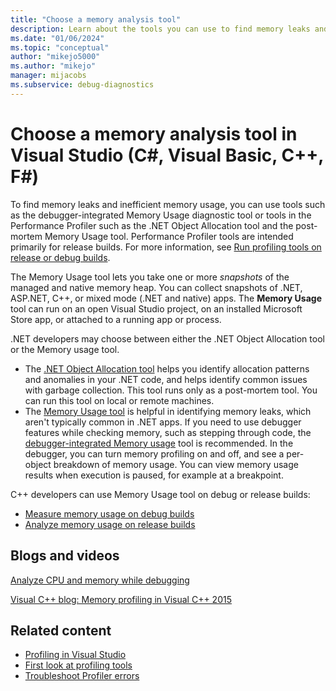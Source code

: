 ```yaml
---
title: "Choose a memory analysis tool"
description: Learn about the tools you can use to find memory leaks and inefficient memory usage, tools such as the Memory Usage tool and the .NET Object Allocation tool.
ms.date: "01/06/2024"
ms.topic: "conceptual"
author: "mikejo5000"
ms.author: "mikejo"
manager: mijacobs
ms.subservice: debug-diagnostics
---
```

# Choose a memory analysis tool in Visual Studio (C#, Visual Basic, C++, F#)

To find memory leaks and inefficient memory usage, you can use tools such as the debugger-integrated Memory Usage diagnostic tool or tools in the Performance Profiler such as the .NET Object Allocation tool and the post-mortem Memory Usage tool. Performance Profiler tools are intended primarily for release builds. For more information, see [Run profiling tools on release or debug builds](../profiling/running-profiling-tools-with-or-without-the-debugger.md).

The Memory Usage tool lets you take one or more *snapshots* of the managed and native memory heap. You can collect snapshots of .NET, ASP.NET, C++, or mixed mode (.NET and native) apps. The **Memory Usage** tool can run on an open Visual Studio project, on an installed Microsoft Store app, or attached to a running app or process.

.NET developers may choose between either the .NET Object Allocation tool or the Memory usage tool.

- The [.NET Object Allocation tool](../profiling/dotnet-alloc-tool.md) helps you identify allocation patterns and anomalies in your .NET code, and helps identify common issues with garbage collection. This tool runs only as a post-mortem tool. You can run this tool on local or remote machines.
- The [Memory Usage tool](../profiling/memory-usage-without-debugging2.md) is helpful in identifying memory leaks, which aren't typically common in .NET apps. If you need to use debugger features while checking memory, such as stepping through code, the [debugger-integrated Memory usage](../profiling/memory-usage.md) tool is recommended. In the debugger, you can turn memory profiling on and off, and see a per-object breakdown of memory usage. You can view memory usage results when execution is paused, for example at a breakpoint.

C++ developers can use Memory Usage tool on debug or release builds:

- [Measure memory usage on debug builds](../profiling/memory-usage.md)
- [Analyze memory usage on release builds](../profiling/memory-usage-without-debugging2.md)

## Blogs and videos

[Analyze CPU and memory while debugging](https://devblogs.microsoft.com/visualstudio/analyze-cpu-memory-while-debugging/)

[Visual C++ blog: Memory profiling in Visual C++ 2015](https://devblogs.microsoft.com/cppblog/memory-profiling-in-visual-c-2015/)

## Related content

- [Profiling in Visual Studio](../profiling/index.yml)
- [First look at profiling tools](../profiling/profiling-feature-tour.md)
- [Troubleshoot Profiler errors](../profiling/troubleshoot-profiler-errors.md)
